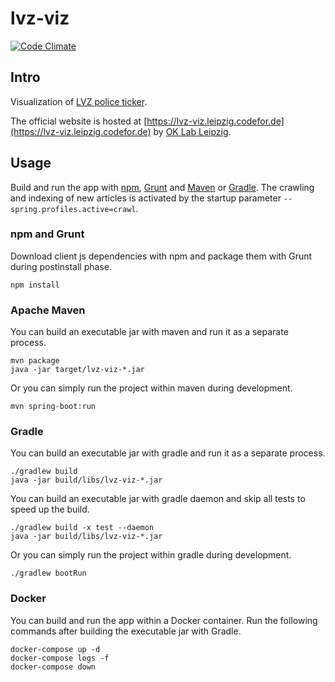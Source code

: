 # lvz-viz

[![Code Climate](https://codeclimate.com/github/CodeforLeipzig/lvz-viz/badges/gpa.svg)](https://codeclimate.com/github/CodeforLeipzig/lvz-viz)

## Intro

Visualization of [LVZ police ticker](http://www.lvz-online.de/leipzig/polizeiticker/r-polizeiticker.html).

The official website is hosted at [https://lvz-viz.leipzig.codefor.de](https://lvz-viz.leipzig.codefor.de)
by [OK Lab Leipzig](http://codefor.de/projekte/2014-07-01-le-lvz_polizeiticker_visualisierung).

## Usage

Build and run the app with [npm](https://www.npmjs.com), [Grunt](http://gruntjs.com/) and [Maven](https://maven.apache.org/) or [Gradle](https://gradle.org). The crawling and indexing of new articles is activated by the startup parameter `--spring.profiles.active=crawl`.

### npm and Grunt

Download client js dependencies with npm and package them with Grunt during postinstall phase.

    npm install

### Apache Maven

You can build an executable jar with maven and run it as a separate process.

    mvn package
    java -jar target/lvz-viz-*.jar

Or you can simply run the project within maven during development.

    mvn spring-boot:run

### Gradle

You can build an executable jar with gradle and run it as a separate process.

    ./gradlew build
    java -jar build/libs/lvz-viz-*.jar

You can build an executable jar with gradle daemon and skip all tests to speed up the build.

    ./gradlew build -x test --daemon
    java -jar build/libs/lvz-viz-*.jar

Or you can simply run the project within gradle during development.

    ./gradlew bootRun

### Docker

You can build and run the app within a Docker container. Run the following commands after building the executable jar with Gradle.

    docker-compose up -d
    docker-compose logs -f
    docker-compose down
